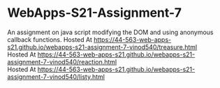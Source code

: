 # WebApps-S21-Assignment-7
An assignment on java script modifying the DOM and using anonymous callback functions.
Hosted At https://44-563-web-apps-s21.github.io/webapps-s21-assignment-7-vinod540/treasure.html<br>
Hosted At https://44-563-web-apps-s21.github.io/webapps-s21-assignment-7-vinod540/reaction.html<br>
Hosted At https://44-563-web-apps-s21.github.io/webapps-s21-assignment-7-vinod540/listy.html<br>